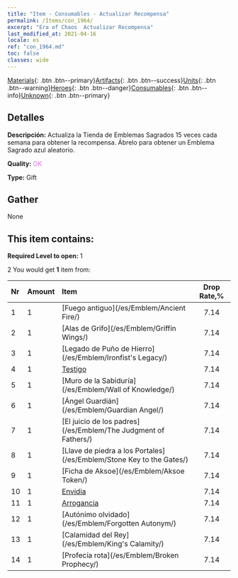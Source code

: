 ```yaml
---
title: "Item - Consumables - Actualizar Recompensa"
permalink: /Items/con_1964/
excerpt: "Era of Chaos  Actualizar Recompensa"
last_modified_at: 2021-04-16
locale: es
ref: "con_1964.md"
toc: false
classes: wide
---
```

 [Materials](/es/Items/){: .btn .btn--primary}[Artifacts](/es/Items/Artifacts/){: .btn .btn--success}[Units](/es/Items/Units/){: .btn .btn--warning}[Heroes](/es/Items/Heroes/){: .btn .btn--danger}[Consumables](/es/Items/Consumables/){: .btn .btn--info}[Unknown](/es/Items/Unknown/){: .btn .btn--primary}

## Detalles
 **Descripción:** Actualiza la Tienda de Emblemas Sagrados 15 veces cada semana para obtener la recompensa. Ábrelo para obtener un Emblema Sagrado azul aleatorio.

 **Quality:** <span style="color: #DA70D6">OK</span>

 **Type:** Gift

## Gather

  None

## This item contains:

 **Required Level to open:** 1

 2 You would get **1** item  from:

  | Nr | Amount |     Item    | Drop Rate,% |
  |:---|:-------|:------------|:---------:|
  | 1 | 1 | [Fuego antiguo](/es/Emblem/Ancient Fire/) | 7.14 | 
  | 2 | 1 | [Alas de Grifo](/es/Emblem/Griffin Wings/) | 7.14 | 
  | 3 | 1 | [Legado de Puño de Hierro](/es/Emblem/Ironfist's Legacy/) | 7.14 | 
  | 4 | 1 | [Testigo](/es/Emblem/Witness/) | 7.14 | 
  | 5 | 1 | [Muro de la Sabiduría](/es/Emblem/Wall of Knowledge/) | 7.14 | 
  | 6 | 1 | [Ángel Guardián](/es/Emblem/Guardian Angel/) | 7.14 | 
  | 7 | 1 | [El juicio de los padres](/es/Emblem/The Judgment of Fathers/) | 7.14 | 
  | 8 | 1 | [Llave de piedra a los Portales](/es/Emblem/Stone Key to the Gates/) | 7.14 | 
  | 9 | 1 | [Ficha de Aksoe](/es/Emblem/Aksoe Token/) | 7.14 | 
  | 10 | 1 | [Envidia](/es/Emblem/Jealousy/) | 7.14 | 
  | 11 | 1 | [Arrogancia](/es/Emblem/Arrogance/) | 7.14 | 
  | 12 | 1 | [Autónimo olvidado](/es/Emblem/Forgotten Autonym/) | 7.14 | 
  | 13 | 1 | [Calamidad del Rey](/es/Emblem/King's Calamity/) | 7.14 | 
  | 14 | 1 | [Profecía rota](/es/Emblem/Broken Prophecy/) | 7.14 | 
